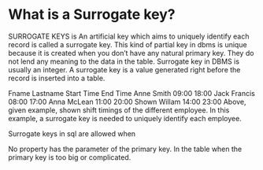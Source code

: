 # What is a Surrogate key?
SURROGATE KEYS is An artificial key which aims to uniquely identify each record is called a surrogate key. This kind of partial key in dbms is unique because it is created when you don’t have any natural primary key. They do not lend any meaning to the data in the table. Surrogate key in DBMS is usually an integer. A surrogate key is a value generated right before the record is inserted into a table.

Fname	Lastname	Start Time	End Time
Anne	Smith	09:00	18:00
Jack	Francis	08:00	17:00
Anna	McLean	11:00	20:00
Shown	Willam	14:00	23:00
Above, given example, shown shift timings of the different employee. In this example, a surrogate key is needed to uniquely identify each employee.

Surrogate keys in sql are allowed when

No property has the parameter of the primary key.
In the table when the primary key is too big or complicated.